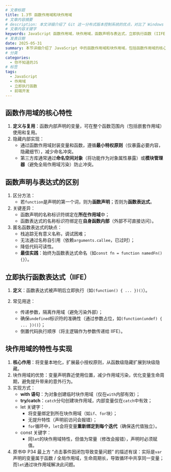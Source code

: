 ```yaml
---
# 文章标题
title: 1.3节 函数作用域和块作用域
# 文章内容摘要
# description: 本文详细介绍了 Git 这一分布式版本控制系统的优点，对比了 Windows 与 macOS/Linux 系统下的常用命令，讲解了 vim 操作模式及常用命令，还阐述了 Git 的基本配置、特定项目配置和命令缩写设置等内容。
# 文章内容关键字
keywords: JavaScript 函数作用域，块作用域，函数声明与表达式，立即执行函数 (IIFE), let/const, 作用域隔离
# 发表日期
date: 2025-05-31
summary: 本节详细介绍了 JavaScript 中的函数作用域和块作用域，包括函数作用域的核心特性、函数声明与表达式的区别、立即执行函数表达式（IIFE）的用途和块作用域的特性与实现。
# 分类
categories:
  - 你不知道的JS
# 标签
tags:
  - JavaScript
  - 作用域
  - 立即执行函数
  - 前端开发
---
```


## 函数作用域的核心特性

1. **定义与复用**：函数内部声明的变量，可在整个函数范围内（包括嵌套作用域）使用和复用。
2. 隐藏内部实现：
   - 通过函数作用域封装变量和函数，遵循**最小特权原则**（仅暴露必要内容，隐藏细节），减少命名冲突。
   - 第三方库通常通过**命名空间对象**（将功能作为对象属性暴露）或**模块管理器**（避免全局作用域污染）防止冲突。

## 函数声明与表达式的区别

1. 区分方法：
   - 若`function`是声明的第一个词，则为**函数声明**；否则为**函数表达式**。
2. 关键差异：
   - 函数声明的名称标识符绑定在**所在作用域**中；
   - 函数表达式的名称标识符绑定在**自身函数内部**（外部不可直接访问）。
3. 匿名函数表达式的缺点：
   - 栈追踪无有意义名称，调试困难；
   - 无法通过名称自引用（依赖`arguments.callee`，已过时）；
   - 降低代码可读性。
   - **最佳实践**：始终为函数表达式命名（如`const fn = function namedFn() {}`）。

## 立即执行函数表达式（IIFE）

1. **定义**：函数表达式被声明后立即执行（如`(function() { ... })()`）。

2. 常见用途：

   - 传递参数，隔离作用域（避免污染外部）；
   - 确保`undefined`标识符的准确性（通过参数占位，如`(function(undef) { ... })()`）；
   - 倒置代码执行顺序（将主逻辑作为参数传递给 IIFE）。

## 块作用域的特性与实现

1. **核心作用**：将变量本地化，扩展最小授权原则，从函数级隐藏扩展到块级隐藏。
2. 块作用域的优势：变量声明靠近使用位置，减少作用域污染，优化变量生命周期，避免提升带来的意外行为。
3. 实现方式：
   - **with 语句**：为对象创建临时块作用域（仅在`with`内部有效）；
   - **try/catch**：`catch`分句创建块作用域，内部变量仅在`catch`中有效；
   - let 关键字：
     - 将变量绑定到所在块作用域（如`if`、`for`块）；
     - 无提升特性（声明前访问会报错）；
     - `for`循环中，`let`会将变量**重新绑定到每个迭代**（确保迭代值独立）。
   - const 关键字：
     - 同`let`的块作用域特性，但值为常量（修改会报错），声明时必须赋值。
4. 原书中 P34 最上方 “点击事件因闭包导致变量问题” 的描述有误：实际是`var`声明的变量属于函数 / 全局作用域，生命周期长，导致循环中共享同一变量；而`let`通过块作用域解决此问题。
